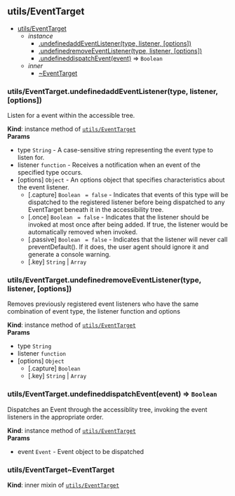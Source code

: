 
<base href="//D:/Personal/autotility/docs/">
<link rel="stylesheet" href="./dist/style.css" />
<a name="module_utils/EventTarget"></a>

## utils/EventTarget

* [utils/EventTarget](#module_utils/EventTarget)
    * _instance_
        * [.undefinedaddEventListener(type, listener, [options])](#module_utils/EventTarget+undefinedaddEventListener)
        * [.undefinedremoveEventListener(type, listener, [options])](#module_utils/EventTarget+undefinedremoveEventListener)
        * [.undefineddispatchEvent(event)](#module_utils/EventTarget+undefineddispatchEvent) ⇒ <code>Boolean</code>
    * _inner_
        * [~EventTarget](#module_utils/EventTarget..EventTarget)

<a name="module_utils/EventTarget+undefinedaddEventListener"></a>

### utils/EventTarget.undefinedaddEventListener(type, listener, [options])
Listen for a event within the accessible tree.

**Kind**: instance method of [<code>utils/EventTarget</code>](#module_utils/EventTarget)  
**Params**

- type <code>String</code> - A case-sensitive string representing the event type to listen for.
- listener <code>function</code> - Receives a notification when an event of the specified type occurs.
- [options] <code>Object</code> - An options object that specifies characteristics about the event listener.
    - [.capture] <code>Boolean</code> <code> = false</code> - Indicates that events of this type will be dispatched to the registered listener before beingdispatched to any EventTarget beneath it in the accessibility tree.
    - [.once] <code>Boolean</code> <code> = false</code> - Indicates that the listener should be invoked at most once after being added.If true, the listener would be automatically removed when invoked.
    - [.passive] <code>Boolean</code> <code> = false</code> - Indicates that the listener will never call preventDefault().If it does, the user agent should ignore it and generate a console warning.
    - [.key] <code>String</code> | <code>Array</code>

<a name="module_utils/EventTarget+undefinedremoveEventListener"></a>

### utils/EventTarget.undefinedremoveEventListener(type, listener, [options])
Removes previously registered event listeners who have the samecombination of event type, the listener function and options

**Kind**: instance method of [<code>utils/EventTarget</code>](#module_utils/EventTarget)  
**Params**

- type <code>String</code>
- listener <code>function</code>
- [options] <code>Object</code>
    - [.capture] <code>Boolean</code>
    - [.key] <code>String</code> | <code>Array</code>

<a name="module_utils/EventTarget+undefineddispatchEvent"></a>

### utils/EventTarget.undefineddispatchEvent(event) ⇒ <code>Boolean</code>
Dispatches an Event through the accessiblity tree, invoking theevent listeners in the appropriate order.

**Kind**: instance method of [<code>utils/EventTarget</code>](#module_utils/EventTarget)  
**Params**

- event <code>Event</code> - Event object to be dispatched

<a name="module_utils/EventTarget..EventTarget"></a>

### utils/EventTarget~EventTarget
**Kind**: inner mixin of [<code>utils/EventTarget</code>](#module_utils/EventTarget)  

<script src="./dist/bundle.js" /></script>
		